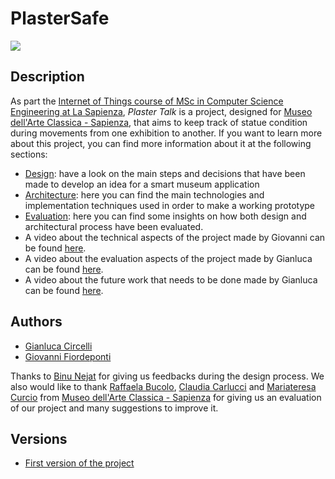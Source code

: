 # PlasterSafe
<img src="http://www.dis.uniroma1.it/sites/default/files/marchio%20logo%20eng%20jpg.jpg">

## Description

As part the [Internet of Things course of MSc in Computer Science Engineering at La Sapienza](http://ichatz.me/Site/InternetOfThings2020), *Plaster Talk* is a project, designed for [Museo dell'Arte Classica - Sapienza](https://web.uniroma1.it/polomuseale/museo-arte-classica), that aims to keep track of statue condition during movements from one exhibition to another. If you want to learn more about this project, you can find more information about it at the following sections:

- [Design](https://github.com/FlowerOfTheBridges/PlasterTalk/tree/master/Design): have a look on the main steps and decisions that have been made to develop an idea for a smart museum application
- [Architecture](https://github.com/FlowerOfTheBridges/PlasterTalk/tree/master/Architecture): here you can find the main technologies and implementation techniques used in order to make a working prototype
- [Evaluation](https://github.com/FlowerOfTheBridges/PlasterTalk/tree/master/Evaluation): here you can find some insights on how both design and architectural process have been evaluated.
- A video about the technical aspects of the project made by Giovanni can be found [here](https://youtu.be/xcnRpWfn6NA).
- A video about the evaluation aspects of the project made by Gianluca can be found [here](https://youtu.be/ZbuQ1zh84Ag).
- A video about the future work that needs to be done made by Gianluca can be found [here](https://youtu.be/nWML78q_Lm4).

## Authors

- [Gianluca Circelli](https://www.linkedin.com/in/gianluca-circelli-6b05471a8/)
- [Giovanni Fiordeponti](https://www.linkedin.com/in/giovanni-fiordeponti-070aa3172/)

Thanks to [Binu Nejat](https://www.linkedin.com/in/binu-nejat-687445108/) for giving us feedbacks during the design process. We also would like to thank [Raffaela Bucolo](http://www.antichita.uniroma1.it/en/content/bucolo-raffaella), [Claudia Carlucci](https://web.uniroma1.it/polomuseale/node/5582) and [Mariateresa Curcio](https://web.uniroma1.it/polomuseale/node/5583) from [Museo dell'Arte Classica - Sapienza](https://web.uniroma1.it/polomuseale/museo-arte-classica) for giving us an evaluation of our project and many suggestions to improve it.

## Versions
- [First version of the project](https://github.com/FlowerOfTheBridges/PlasterSafe/tree/a68493a8c7db7c97c18050d3aaa501755fc1918e)
